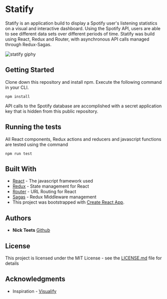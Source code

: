 # Statify

Statify is an application build to display a Spotify user's listening statistics on a visual and interactive dashboard. Using the Spotify API, users are able to see different data sets over different periods of time. Statify was build using React, Redux and Router, with asynchronous API calls managed through Redux-Sagas. 

![statify giphy](https://user-images.githubusercontent.com/26471447/32617849-58a3fa90-c533-11e7-85ff-1a921a268e9e.gif)

## Getting Started

Clone down this repository and install npm. Execute the following command in your CLI.

```
npm install
```
API calls to the Spotify database are accomplished with a secret application key that is hidden from this public repository.

## Running the tests

All React components, Redux actions and reducers and javascript functions are tested using the command

```
npm run test
```

## Built With

* [React](https://reactjs.org/) - The javascript framework used
* [Redux](https://redux.js.org/) - State management for React
* [Router](https://github.com/reactjs/react-router-redux) - URL Routing for React
* [Sagas](https://redux-saga.js.org/) - Redux Middleware management
* This project was bootstrapped with [Create React App](https://github.com/facebookincubator/create-react-app).

## Authors

* **Nick Teets** [Github](https://github.com/nicktu12)

## License

This project is licensed under the MIT License - see the [LICENSE.md](LICENSE.md) file for details

## Acknowledgments

* Inspiration - [Visualify](https://visualify.io/)
